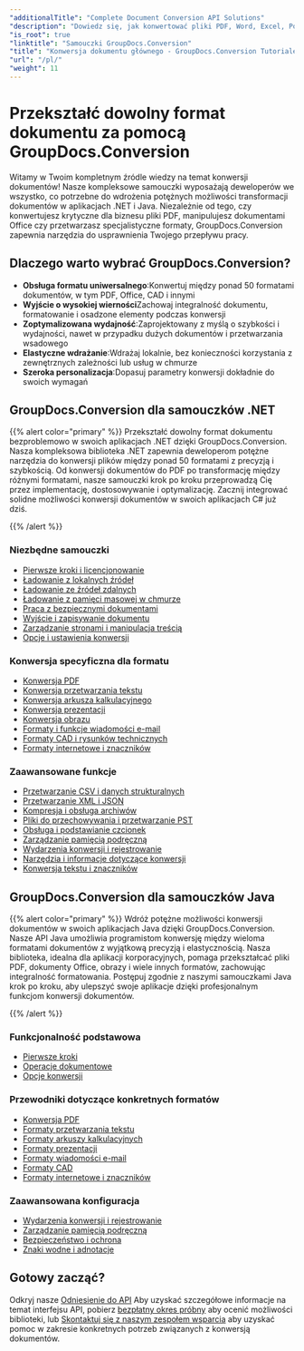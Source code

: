 ```yaml
---
"additionalTitle": "Complete Document Conversion API Solutions"
"description": "Dowiedz się, jak konwertować pliki PDF, Word, Excel, PowerPoint i ponad 50 formatów dzięki naszym samouczkom krok po kroku. Wdróż bezproblemową konwersję dokumentów w swoich aplikacjach."
"is_root": true
"linktitle": "Samouczki GroupDocs.Conversion"
"title": "Konwersja dokumentu głównego - GroupDocs.Conversion Tutoriale i przewodniki"
"url": "/pl/"
"weight": 11
---
```


# Przekształć dowolny format dokumentu za pomocą GroupDocs.Conversion

Witamy w Twoim kompletnym źródle wiedzy na temat konwersji dokumentów! Nasze kompleksowe samouczki wyposażają deweloperów we wszystko, co potrzebne do wdrożenia potężnych możliwości transformacji dokumentów w aplikacjach .NET i Java. Niezależnie od tego, czy konwertujesz krytyczne dla biznesu pliki PDF, manipulujesz dokumentami Office czy przetwarzasz specjalistyczne formaty, GroupDocs.Conversion zapewnia narzędzia do usprawnienia Twojego przepływu pracy.

## Dlaczego warto wybrać GroupDocs.Conversion?

- **Obsługa formatu uniwersalnego**:Konwertuj między ponad 50 formatami dokumentów, w tym PDF, Office, CAD i innymi
- **Wyjście o wysokiej wierności**Zachowaj integralność dokumentu, formatowanie i osadzone elementy podczas konwersji
- **Zoptymalizowana wydajność**:Zaprojektowany z myślą o szybkości i wydajności, nawet w przypadku dużych dokumentów i przetwarzania wsadowego
- **Elastyczne wdrażanie**:Wdrażaj lokalnie, bez konieczności korzystania z zewnętrznych zależności lub usług w chmurze
- **Szeroka personalizacja**:Dopasuj parametry konwersji dokładnie do swoich wymagań

## GroupDocs.Conversion dla samouczków .NET

{{% alert color="primary" %}}
Przekształć dowolny format dokumentu bezproblemowo w swoich aplikacjach .NET dzięki GroupDocs.Conversion. Nasza kompleksowa biblioteka .NET zapewnia deweloperom potężne narzędzia do konwersji plików między ponad 50 formatami z precyzją i szybkością. Od konwersji dokumentów do PDF po transformację między różnymi formatami, nasze samouczki krok po kroku przeprowadzą Cię przez implementację, dostosowywanie i optymalizację. Zacznij integrować solidne możliwości konwersji dokumentów w swoich aplikacjach C# już dziś.

{{% /alert %}}

### Niezbędne samouczki

- [Pierwsze kroki i licencjonowanie](./net/getting-started-licensing/)
- [Ładowanie z lokalnych źródeł](./net/loading-from-local-sources/)
- [Ładowanie ze źródeł zdalnych](./net/loading-from-remote-sources/)
- [Ładowanie z pamięci masowej w chmurze](./net/loading-from-cloud-storage/)
- [Praca z bezpiecznymi dokumentami](./net/working-with-secure-documents/)
- [Wyjście i zapisywanie dokumentu](./net/document-output-saving/)
- [Zarządzanie stronami i manipulacja treścią](./net/page-management-content-manipulation/)
- [Opcje i ustawienia konwersji](./net/conversion-options-settings/)

### Konwersja specyficzna dla formatu

- [Konwersja PDF](./net/pdf-conversion/)
- [Konwersja przetwarzania tekstu](./net/word-processing-conversion/)
- [Konwersja arkusza kalkulacyjnego](./net/spreadsheet-conversion/)
- [Konwersja prezentacji](./net/presentation-conversion/)
- [Konwersja obrazu](./net/image-conversion/)
- [Formaty i funkcje wiadomości e-mail](./net/email-formats-features/)
- [Formaty CAD i rysunków technicznych](./net/cad-technical-drawing-formats/)
- [Formaty internetowe i znaczników](./net/web-markup-formats/)

### Zaawansowane funkcje

- [Przetwarzanie CSV i danych strukturalnych](./net/csv-structured-data-processing/)
- [Przetwarzanie XML i JSON](./net/xml-json-processing/)
- [Kompresja i obsługa archiwów](./net/compression-archive-handling/)
- [Pliki do przechowywania i przetwarzanie PST](./net/storage-files-pst-processing/)
- [Obsługa i podstawianie czcionek](./net/font-handling-substitution/)
- [Zarządzanie pamięcią podręczną](./net/cache-management/)
- [Wydarzenia konwersji i rejestrowanie](./net/conversion-events-logging/)
- [Narzędzia i informacje dotyczące konwersji](./net/conversion-utilities-information/)
- [Konwersja tekstu i znaczników](./net/text-markup-conversion/)

## GroupDocs.Conversion dla samouczków Java

{{% alert color="primary" %}}
Wdróż potężne możliwości konwersji dokumentów w swoich aplikacjach Java dzięki GroupDocs.Conversion. Nasze API Java umożliwia programistom konwersję między wieloma formatami dokumentów z wyjątkową precyzją i elastycznością. Nasza biblioteka, idealna dla aplikacji korporacyjnych, pomaga przekształcać pliki PDF, dokumenty Office, obrazy i wiele innych formatów, zachowując integralność formatowania. Postępuj zgodnie z naszymi samouczkami Java krok po kroku, aby ulepszyć swoje aplikacje dzięki profesjonalnym funkcjom konwersji dokumentów.

{{% /alert %}}

### Funkcjonalność podstawowa

- [Pierwsze kroki](./java/getting-started/)
- [Operacje dokumentowe](./java/document-operations/)
- [Opcje konwersji](./java/conversion-options/)

### Przewodniki dotyczące konkretnych formatów

- [Konwersja PDF](./java/pdf-conversion/)
- [Formaty przetwarzania tekstu](./java/word-processing-formats/)
- [Formaty arkuszy kalkulacyjnych](./java/spreadsheet-formats/)
- [Formaty prezentacji](./java/presentation-formats/)
- [Formaty wiadomości e-mail](./java/email-formats/)
- [Formaty CAD](./java/cad-formats/)
- [Formaty internetowe i znaczników](./java/web-markup-formats/)

### Zaawansowana konfiguracja

- [Wydarzenia konwersji i rejestrowanie](./java/conversion-events-logging/)
- [Zarządzanie pamięcią podręczną](./java/cache-management/)
- [Bezpieczeństwo i ochrona](./java/security-protection/)
- [Znaki wodne i adnotacje](./java/watermarks-annotations/)

## Gotowy zacząć?

Odkryj nasze [Odniesienie do API](https://reference.groupdocs.com/) Aby uzyskać szczegółowe informacje na temat interfejsu API, pobierz [bezpłatny okres próbny](https://releases.groupdocs.com/) aby ocenić możliwości biblioteki, lub [Skontaktuj się z naszym zespołem wsparcia](https://forum.groupdocs.com/) aby uzyskać pomoc w zakresie konkretnych potrzeb związanych z konwersją dokumentów.